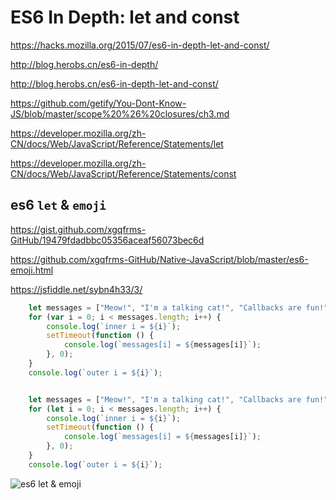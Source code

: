 # ES6 In Depth: let and const

https://hacks.mozilla.org/2015/07/es6-in-depth-let-and-const/


http://blog.herobs.cn/es6-in-depth/

http://blog.herobs.cn/es6-in-depth-let-and-const/


https://github.com/getify/You-Dont-Know-JS/blob/master/scope%20%26%20closures/ch3.md



https://developer.mozilla.org/zh-CN/docs/Web/JavaScript/Reference/Statements/let

https://developer.mozilla.org/zh-CN/docs/Web/JavaScript/Reference/Statements/const


## es6 `let` & `emoji`

https://gist.github.com/xgqfrms-GitHub/19479fdadbbc05356aceaf56073bec6d


https://github.com/xgqfrms-GitHub/Native-JavaScript/blob/master/es6-emoji.html

https://jsfiddle.net/sybn4h33/3/


```js
    let messages = ["Meow!", "I'm a talking cat!", "Callbacks are fun!"];
    for (var i = 0; i < messages.length; i++) {
        console.log(`inner i = ${i}`);
        setTimeout(function () {
            console.log(`messages[i] = ${messages[i]}`);
        }, 0);
    }
    console.log(`outer i = ${i}`);


    let messages = ["Meow!", "I'm a talking cat!", "Callbacks are fun!"];
    for (let i = 0; i < messages.length; i++) {
        console.log(`inner i = ${i}`);
        setTimeout(function () {
            console.log(`messages[i] = ${messages[i]}`);
        }, 0);
    }
    console.log(`outer i = ${i}`);

```


![es6 `let` & `emoji`](https://cloud.githubusercontent.com/assets/18028768/25885002/931f36a2-3588-11e7-8bb0-bcfb86da1c18.png)















